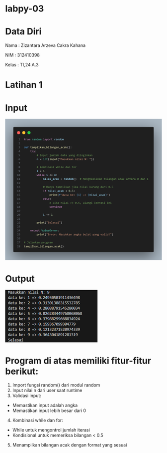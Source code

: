 # labpy-03
# Data Diri

Nama : Zizantara Arzeva Cakra Kahana 

NIM : 312410398

Kelas : TI,24.A.3

# Latihan 1

# Input

<img src="input1.png">

# Output

<img src="output1.png">

# Program di atas memiliki fitur-fitur berikut:

1. Import fungsi random() dari modul random
2. Input nilai n dari user saat runtime
3. Validasi input:

* Memastikan input adalah angka
* Memastikan input lebih besar dari 0

4. Kombinasi while dan for:

* While untuk mengontrol jumlah iterasi
* Kondisional untuk memeriksa bilangan < 0.5

5. Menampilkan bilangan acak dengan format yang sesuai